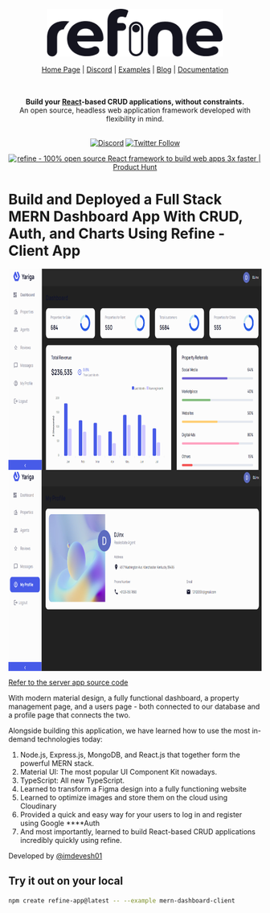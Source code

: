 <div align="center" style="margin: 30px;">
<a href="https://refine.dev/">
  <img src="https://raw.githubusercontent.com/refinedev/refine/master/logo.png"   style="width:350px;" align="center"/>
</a>
<br />
<br />

<div align="center">
    <a href="https://refine.dev">Home Page</a> |
    <a href="https://discord.gg/refine">Discord</a> |
    <a href="https://refine.dev/examples/">Examples</a> | 
    <a href="https://refine.dev/blog/">Blog</a> | 
    <a href="https://refine.dev/docs/">Documentation</a>
</div>
</div>

<br />

<div align="center"><strong>Build your <a href="https://reactjs.org/">React</a>-based CRUD applications, without constraints.</strong><br>An open source, headless web application framework developed with flexibility in mind.

<br />
<br />

[![Discord](https://img.shields.io/discord/837692625737613362.svg?label=&logo=discord&logoColor=ffffff&color=7389D8&labelColor=6A7EC2)](https://discord.gg/refine)
[![Twitter Follow](https://img.shields.io/twitter/follow/refine_dev?style=social)](https://twitter.com/refine_dev)

<a href="https://www.producthunt.com/posts/refine-3?utm_source=badge-top-post-badge&utm_medium=badge&utm_souce=badge-refine&#0045;3" target="_blank"><img src="https://api.producthunt.com/widgets/embed-image/v1/top-post-badge.svg?post_id=362220&theme=light&period=daily" alt="refine - 100&#0037;&#0032;open&#0032;source&#0032;React&#0032;framework&#0032;to&#0032;build&#0032;web&#0032;apps&#0032;3x&#0032;faster | Product Hunt" style="width: 250px; height: 54px;" width="250" height="54" /></a>

</div>

# Build and Deployed a Full Stack MERN Dashboard App With CRUD, Auth, and Charts Using Refine - Client App

<img src="/mern-dashboard-client/dashboard.png"   style="width:550px;height:400px;" align="center" style="margin: 30px;"/>
<img src="/mern-dashboard-client/profile.png"   style="width:550px;height:400px;" align="center" style="margin: 30px;"/>

[Refer to the server app source code](https://github.com/imdevesh01/DreamDwell/tree/main/mern-dashboard-server)

With modern material design, a fully functional dashboard, a property management page, and a users page - both connected to our database and a profile page that connects the two.

Alongside building this application, we have learned how to use the most in-demand technologies today:

1. Node.js, Express.js, MongoDB, and React.js that together form the powerful MERN stack.
2. Material UI: The most popular UI Component Kit nowadays.
3. TypeScript: All new TypeScript.
4. Learned to transform a Figma design into a fully functioning website
5. Learned to optimize images and store them on the cloud using Cloudinary
6. Provided a quick and easy way for your users to log in and register using Google \*\*\*\*Auth
7. And most importantly, learned to build React-based CRUD applications incredibly quickly using refine.

Developed by [@imdevesh01](https://github.com/imdevesh01)

## Try it out on your local

```bash
npm create refine-app@latest -- --example mern-dashboard-client
```
